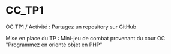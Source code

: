 # CC_TP1
OC TP1 / Activité : Partagez un repository sur GitHub

Mise en place du TP : Mini-jeu de combat provenant du cour OC "Programmez en orienté objet en PHP" 
